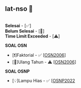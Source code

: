 ## lat-nso 🎉
\
**Selesai** - [✅]\
**Belum Selesai** - [🚧]\
**Time Limit Exceeded** - [⚠️] 

**SOAL OSN**
* [❗]Faktorial - ✅ [[OSN2006](https://tlx.toki.id/problems/osn-2006/A)]
* [🎂]Ulang Tahun - ⚠️ [[OSN2006](https://tlx.toki.id/problems/osn-2006/C)]

**SOAL OSNP**
* [💡]Lampu Hias - ✅ [[OSNP2022](https://tlx.toki.id/problems/osnp-2022/B1)
